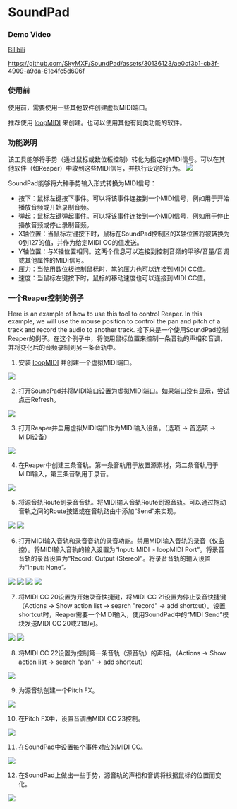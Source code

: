 # SoundPad

### Demo Video
[Bilibili](https://www.bilibili.com/video/BV1KD421M76i/?share_source=copy_web&vd_source=5c7681b720da88e0cbbd8ec41a82594d)

https://github.com/SkyMXF/SoundPad/assets/30136123/ae0cf3b1-cb3f-4909-a9da-61e4fc5d606f

### 使用前
使用前，需要使用一些其他软件创建虚拟MIDI端口。

推荐使用 [loopMIDI](https://www.tobias-erichsen.de/software/loopmidi.html) 来创建。也可以使用其他有同类功能的软件。

### 功能说明
该工具能够将手势（通过鼠标或数位板控制）转化为指定的MIDI信号。可以在其他软件（如Reaper）中收到这些MIDI信号，并执行设定的行为。
![](https://raw.githubusercontent.com/SkyMXF/SoundPad/main/desc_img/midi_signal_pipe_cn.png)

SoundPad能够将六种手势输入形式转换为MIDI信号：
- 按下：鼠标左键按下事件。可以将该事件连接到一个MIDI信号，例如用于开始播放音频或开始录制音频。
- 弹起：鼠标左键弹起事件。可以将该事件连接到一个MIDI信号，例如用于停止播放音频或停止录制音频。
- X轴位置：当鼠标左键按下时，鼠标在SoundPad控制区的X轴位置将被转换为0到127的值，并作为给定MIDI CC的值发送。
- Y轴位置：与X轴位置相同。这两个信息可以连接到控制音频的平移/音量/音调或其他属性的MIDI信号。
- 压力：当使用数位板控制鼠标时，笔的压力也可以连接到MIDI CC值。
- 速度：当鼠标左键按下时，鼠标的移动速度也可以连接到MIDI CC值。

### 一个Reaper控制的例子
Here is an example of how to use this tool to control Reaper. In this example, we will use the mouse position to control the pan and pitch of a track and record the audio to another track.
接下来是一个使用SoundPad控制Reaper的例子。在这个例子中，将使用鼠标位置来控制一条音轨的声相和音调，并将变化后的音频录制到另一条音轨中。

1. 安装 [loopMIDI](https://www.tobias-erichsen.de/software/loopmidi.html) 并创建一个虚拟MIDI端口。

![](https://raw.githubusercontent.com/SkyMXF/SoundPad/main/desc_img/loop_midi_usage.png)

2. 打开SoundPad并将MIDI端口设置为虚拟MIDI端口。如果端口没有显示，尝试点击Refresh。

![](https://raw.githubusercontent.com/SkyMXF/SoundPad/main/desc_img/set_midi_port_in_sound_pad.png)

3. 打开Reaper并启用虚拟MIDI端口作为MIDI输入设备。（选项 -> 首选项 -> MIDI设备）

![](https://raw.githubusercontent.com/SkyMXF/SoundPad/main/desc_img/enable_midi_in_reaper.png)

4. 在Reaper中创建三条音轨。第一条音轨用于放置源素材，第二条音轨用于MIDI输入，第三条音轨用于录音。

![](https://raw.githubusercontent.com/SkyMXF/SoundPad/main/desc_img/create_tracks.png)

5. 将源音轨Route到录音音轨。将MIDI输入音轨Route到源音轨。可以通过拖动音轨之间的Route按钮或在音轨路由中添加“Send”来实现。

![](https://raw.githubusercontent.com/SkyMXF/SoundPad/main/desc_img/route_1_to_3.png)
![](https://raw.githubusercontent.com/SkyMXF/SoundPad/main/desc_img/route_2_to_1.png)

6. 打开MIDI输入音轨和录音音轨的录音功能。禁用MIDI输入音轨的录音（仅监控）。将MIDI输入音轨的输入设置为“Input: MIDI > loopMIDI Port”。将录音音轨的录音设置为“Record: Output (Stereo)”。将录音音轨的输入设置为“Input: None”。

![](https://raw.githubusercontent.com/SkyMXF/SoundPad/main/desc_img/set_midi_track_record.png)
![](https://raw.githubusercontent.com/SkyMXF/SoundPad/main/desc_img/set_midi_track_input.png)
![](https://raw.githubusercontent.com/SkyMXF/SoundPad/main/desc_img/set_record_track_record.png)
![](https://raw.githubusercontent.com/SkyMXF/SoundPad/main/desc_img/set_record_track_input.png)

7. 将MIDI CC 20设置为开始录音快捷键，将MIDI CC 21设置为停止录音快捷键（Actions -> Show action list -> search "record" -> add shortcut）。设置shortcut时，Reaper需要一个MIDI输入，使用SoundPad中的“MIDI Send”模块发送MIDI CC 20或21即可。

![](https://raw.githubusercontent.com/SkyMXF/SoundPad/main/desc_img/add_transport_control.png)
![](https://raw.githubusercontent.com/SkyMXF/SoundPad/main/desc_img/bind_midi.png)

8. 将MIDI CC 22设置为控制第一条音轨（源音轨）的声相。（Actions -> Show action list -> search "pan" -> add shortcut）

![](https://raw.githubusercontent.com/SkyMXF/SoundPad/main/desc_img/bind_pan.png)

9. 为源音轨创建一个Pitch FX。

![](https://raw.githubusercontent.com/SkyMXF/SoundPad/main/desc_img/add_pitch_fx.png)

10. 在Pitch FX中，设置音调由MIDI CC 23控制。

![](https://raw.githubusercontent.com/SkyMXF/SoundPad/main/desc_img/bind_pitch.png)

11. 在SoundPad中设置每个事件对应的MIDI CC。

![](https://raw.githubusercontent.com/SkyMXF/SoundPad/main/desc_img/set_in_sound_pad.png)

12. 在SoundPad上做出一些手势，源音轨的声相和音调将根据鼠标的位置而变化。

![](https://raw.githubusercontent.com/SkyMXF/SoundPad/main/desc_img/control_effects.png)
